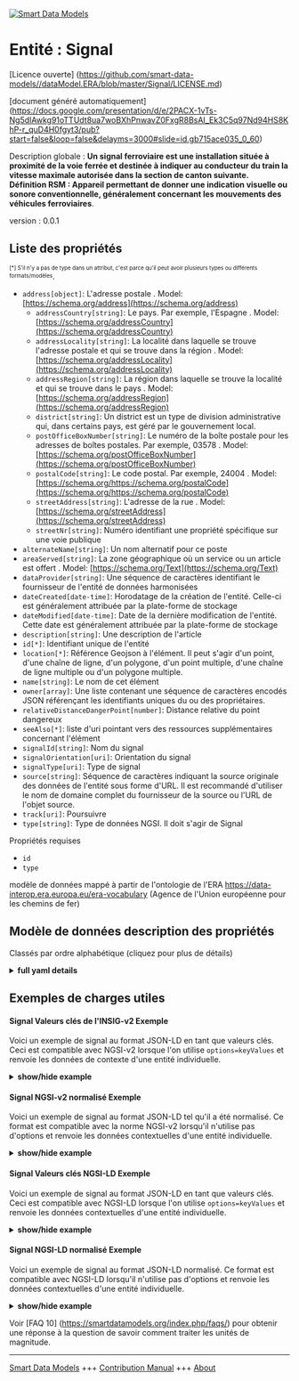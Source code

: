 <!-- 10-Header -->    
[![Smart Data Models](https://smartdatamodels.org/wp-content/uploads/2022/01/SmartDataModels_logo.png "Logo")](https://smartdatamodels.org)    
Entité : Signal    
===============<!-- /10-Header -->    
<!-- 15-License -->    
[Licence ouverte] (https://github.com/smart-data-models//dataModel.ERA/blob/master/Signal/LICENSE.md)    
[document généré automatiquement] (https://docs.google.com/presentation/d/e/2PACX-1vTs-Ng5dIAwkg91oTTUdt8ua7woBXhPnwavZ0FxgR8BsAI_Ek3C5q97Nd94HS8KhP-r_quD4H0fgyt3/pub?start=false&loop=false&delayms=3000#slide=id.gb715ace035_0_60)    
<!-- /15-License -->    
<!-- 20-Description -->    
Description globale : **Un signal ferroviaire est une installation située à proximité de la voie ferrée et destinée à indiquer au conducteur du train la vitesse maximale autorisée dans la section de canton suivante.    
Définition RSM : Appareil permettant de donner une indication visuelle ou sonore conventionnelle, généralement concernant les mouvements des véhicules ferroviaires**.    
version : 0.0.1    
<!-- /20-Description -->    
<!-- 30-PropertiesList -->    
## Liste des propriétés    
<sup><sub>[*] S'il n'y a pas de type dans un attribut, c'est parce qu'il peut avoir plusieurs types ou différents formats/modèles</sub></sup>.    
- `address[object]`: L'adresse postale  . Model: [https://schema.org/address](https://schema.org/address)	- `addressCountry[string]`: Le pays. Par exemple, l'Espagne  . Model: [https://schema.org/addressCountry](https://schema.org/addressCountry)    
	- `addressLocality[string]`: La localité dans laquelle se trouve l'adresse postale et qui se trouve dans la région  . Model: [https://schema.org/addressLocality](https://schema.org/addressLocality)    
	- `addressRegion[string]`: La région dans laquelle se trouve la localité et qui se trouve dans le pays  . Model: [https://schema.org/addressRegion](https://schema.org/addressRegion)    
	- `district[string]`: Un district est un type de division administrative qui, dans certains pays, est géré par le gouvernement local.      
	- `postOfficeBoxNumber[string]`: Le numéro de la boîte postale pour les adresses de boîtes postales. Par exemple, 03578  . Model: [https://schema.org/postOfficeBoxNumber](https://schema.org/postOfficeBoxNumber)    
	- `postalCode[string]`: Le code postal. Par exemple, 24004  . Model: [https://schema.org/https://schema.org/postalCode](https://schema.org/https://schema.org/postalCode)    
	- `streetAddress[string]`: L'adresse de la rue  . Model: [https://schema.org/streetAddress](https://schema.org/streetAddress)    
	- `streetNr[string]`: Numéro identifiant une propriété spécifique sur une voie publique      
- `alternateName[string]`: Un nom alternatif pour ce poste  - `areaServed[string]`: La zone géographique où un service ou un article est offert  . Model: [https://schema.org/Text](https://schema.org/Text)- `dataProvider[string]`: Une séquence de caractères identifiant le fournisseur de l'entité de données harmonisées  - `dateCreated[date-time]`: Horodatage de la création de l'entité. Celle-ci est généralement attribuée par la plate-forme de stockage  - `dateModified[date-time]`: Date de la dernière modification de l'entité. Cette date est généralement attribuée par la plate-forme de stockage  - `description[string]`: Une description de l'article  - `id[*]`: Identifiant unique de l'entité  - `location[*]`: Référence Geojson à l'élément. Il peut s'agir d'un point, d'une chaîne de ligne, d'un polygone, d'un point multiple, d'une chaîne de ligne multiple ou d'un polygone multiple.  - `name[string]`: Le nom de cet élément  - `owner[array]`: Une liste contenant une séquence de caractères encodés JSON référençant les identifiants uniques du ou des propriétaires.  - `relativeDistanceDangerPoint[number]`: Distance relative du point dangereux  - `seeAlso[*]`: liste d'uri pointant vers des ressources supplémentaires concernant l'élément  - `signalId[string]`: Nom du signal  - `signalOrientation[uri]`: Orientation du signal  - `signalType[uri]`: Type de signal  - `source[string]`: Séquence de caractères indiquant la source originale des données de l'entité sous forme d'URL. Il est recommandé d'utiliser le nom de domaine complet du fournisseur de la source ou l'URL de l'objet source.  - `track[uri]`: Poursuivre  - `type[string]`: Type de données NGSI. Il doit s'agir de Signal  <!-- /30-PropertiesList -->    
<!-- 35-RequiredProperties -->    
Propriétés requises    
- `id`  - `type`  <!-- /35-RequiredProperties -->    
<!-- 40-RequiredProperties -->    
modèle de données mappé à partir de l'ontologie de l'ERA https://data-interop.era.europa.eu/era-vocabulary (Agence de l'Union européenne pour les chemins de fer)    
<!-- /40-RequiredProperties -->    
<!-- 50-DataModelHeader -->    
## Modèle de données description des propriétés    
Classés par ordre alphabétique (cliquez pour plus de détails)    
<!-- /50-DataModelHeader -->    
<!-- 60-ModelYaml -->    
<details><summary><strong>full yaml details</strong></summary>      
```yaml    
Signal:      
  description: |-      
    A railway signal is an installation next to the railway track for signalling the maximum allowed speed in the next block section to the train driver.      
    Definition RSM: Apparatus by means of which a conventional visual or acoustic indication is given, generally concerning the movements of railway vehicles.      
  properties:      
    address:      
      description: The mailing address      
      properties:      
        addressCountry:      
          description: 'The country. For example, Spain'      
          type: string      
          x-ngsi:      
            model: https://schema.org/addressCountry      
            type: Property      
        addressLocality:      
          description: 'The locality in which the street address is, and which is in the region'      
          type: string      
          x-ngsi:      
            model: https://schema.org/addressLocality      
            type: Property      
        addressRegion:      
          description: 'The region in which the locality is, and which is in the country'      
          type: string      
          x-ngsi:      
            model: https://schema.org/addressRegion      
            type: Property      
        district:      
          description: 'A district is a type of administrative division that, in some countries, is managed by the local government'      
          type: string      
          x-ngsi:      
            type: Property      
        postOfficeBoxNumber:      
          description: 'The post office box number for PO box addresses. For example, 03578'      
          type: string      
          x-ngsi:      
            model: https://schema.org/postOfficeBoxNumber      
            type: Property      
        postalCode:      
          description: 'The postal code. For example, 24004'      
          type: string      
          x-ngsi:      
            model: https://schema.org/https://schema.org/postalCode      
            type: Property      
        streetAddress:      
          description: The street address      
          type: string      
          x-ngsi:      
            model: https://schema.org/streetAddress      
            type: Property      
        streetNr:      
          description: Number identifying a specific property on a public street      
          type: string      
          x-ngsi:      
            type: Property      
      type: object      
      x-ngsi:      
        model: https://schema.org/address      
        type: Property      
    alternateName:      
      description: An alternative name for this item      
      type: string      
      x-ngsi:      
        type: Property      
    areaServed:      
      description: The geographic area where a service or offered item is provided      
      type: string      
      x-ngsi:      
        model: https://schema.org/Text      
        type: Property      
    dataProvider:      
      description: A sequence of characters identifying the provider of the harmonised data entity      
      type: string      
      x-ngsi:      
        type: Property      
    dateCreated:      
      description: Entity creation timestamp. This will usually be allocated by the storage platform      
      format: date-time      
      type: string      
      x-ngsi:      
        type: Property      
    dateModified:      
      description: Timestamp of the last modification of the entity. This will usually be allocated by the storage platform      
      format: date-time      
      type: string      
      x-ngsi:      
        type: Property      
    description:      
      description: A description of this item      
      type: string      
      x-ngsi:      
        type: Property      
    id:      
      anyOf:      
        - description: Identifier format of any NGSI entity      
          maxLength: 256      
          minLength: 1      
          pattern: ^[\w\-\.\{\}\$\+\*\[\]`|~^@!,:\\]+$      
          type: string      
          x-ngsi:      
            type: Property      
        - description: Identifier format of any NGSI entity      
          format: uri      
          type: string      
          x-ngsi:      
            type: Property      
      description: Unique identifier of the entity      
      x-ngsi:      
        type: Property      
    location:      
      description: 'Geojson reference to the item. It can be Point, LineString, Polygon, MultiPoint, MultiLineString or MultiPolygon'      
      oneOf:      
        - description: Geojson reference to the item. Point      
          properties:      
            bbox:      
              items:      
                type: number      
              minItems: 4      
              type: array      
            coordinates:      
              items:      
                type: number      
              minItems: 2      
              type: array      
            type:      
              enum:      
                - Point      
              type: string      
          required:      
            - type      
            - coordinates      
          title: GeoJSON Point      
          type: object      
          x-ngsi:      
            type: GeoProperty      
        - description: Geojson reference to the item. LineString      
          properties:      
            bbox:      
              items:      
                type: number      
              minItems: 4      
              type: array      
            coordinates:      
              items:      
                items:      
                  type: number      
                minItems: 2      
                type: array      
              minItems: 2      
              type: array      
            type:      
              enum:      
                - LineString      
              type: string      
          required:      
            - type      
            - coordinates      
          title: GeoJSON LineString      
          type: object      
          x-ngsi:      
            type: GeoProperty      
        - description: Geojson reference to the item. Polygon      
          properties:      
            bbox:      
              items:      
                type: number      
              minItems: 4      
              type: array      
            coordinates:      
              items:      
                items:      
                  items:      
                    type: number      
                  minItems: 2      
                  type: array      
                minItems: 4      
                type: array      
              type: array      
            type:      
              enum:      
                - Polygon      
              type: string      
          required:      
            - type      
            - coordinates      
          title: GeoJSON Polygon      
          type: object      
          x-ngsi:      
            type: GeoProperty      
        - description: Geojson reference to the item. MultiPoint      
          properties:      
            bbox:      
              items:      
                type: number      
              minItems: 4      
              type: array      
            coordinates:      
              items:      
                items:      
                  type: number      
                minItems: 2      
                type: array      
              type: array      
            type:      
              enum:      
                - MultiPoint      
              type: string      
          required:      
            - type      
            - coordinates      
          title: GeoJSON MultiPoint      
          type: object      
          x-ngsi:      
            type: GeoProperty      
        - description: Geojson reference to the item. MultiLineString      
          properties:      
            bbox:      
              items:      
                type: number      
              minItems: 4      
              type: array      
            coordinates:      
              items:      
                items:      
                  items:      
                    type: number      
                  minItems: 2      
                  type: array      
                minItems: 2      
                type: array      
              type: array      
            type:      
              enum:      
                - MultiLineString      
              type: string      
          required:      
            - type      
            - coordinates      
          title: GeoJSON MultiLineString      
          type: object      
          x-ngsi:      
            type: GeoProperty      
        - description: Geojson reference to the item. MultiLineString      
          properties:      
            bbox:      
              items:      
                type: number      
              minItems: 4      
              type: array      
            coordinates:      
              items:      
                items:      
                  items:      
                    items:      
                      type: number      
                    minItems: 2      
                    type: array      
                  minItems: 4      
                  type: array      
                type: array      
              type: array      
            type:      
              enum:      
                - MultiPolygon      
              type: string      
          required:      
            - type      
            - coordinates      
          title: GeoJSON MultiPolygon      
          type: object      
          x-ngsi:      
            type: GeoProperty      
      x-ngsi:      
        type: GeoProperty      
    name:      
      description: The name of this item      
      type: string      
      x-ngsi:      
        type: Property      
    owner:      
      description: A List containing a JSON encoded sequence of characters referencing the unique Ids of the owner(s)      
      items:      
        anyOf:      
          - description: Identifier format of any NGSI entity      
            maxLength: 256      
            minLength: 1      
            pattern: ^[\w\-\.\{\}\$\+\*\[\]`|~^@!,:\\]+$      
            type: string      
            x-ngsi:      
              type: Property      
          - description: Identifier format of any NGSI entity      
            format: uri      
            type: string      
            x-ngsi:      
              type: Property      
        description: Unique identifier of the entity      
        x-ngsi:      
          type: Property      
      type: array      
      x-ngsi:      
        type: Property      
    relativeDistanceDangerPoint:      
      description: Relative distance of the danger point      
      type: number      
      x-ngsi:      
        type: Property      
    seeAlso:      
      description: list of uri pointing to additional resources about the item      
      oneOf:      
        - items:      
            format: uri      
            type: string      
          minItems: 1      
          type: array      
        - format: uri      
          type: string      
      x-ngsi:      
        type: Property      
    signalId:      
      description: Name of signal      
      type: string      
      x-ngsi:      
        type: Property      
    signalOrientation:      
      description: Signal orientation      
      format: uri      
      type: string      
      x-ngsi:      
        type: Relationship      
    signalType:      
      description: Type of signal      
      format: uri      
      type: string      
      x-ngsi:      
        type: Relationship      
    source:      
      description: 'A sequence of characters giving the original source of the entity data as a URL. Recommended to be the fully qualified domain name of the source provider, or the URL to the source object'      
      type: string      
      x-ngsi:      
        type: Property      
    track:      
      description: Track      
      format: uri      
      type: string      
      x-ngsi:      
        type: Relationship      
    type:      
      description: NGSI data type. It has to be Signal      
      enum:      
        - Signal      
      type: string      
      x-ngsi:      
        type: Property      
  required:      
    - id      
    - type      
  type: object      
  x-derived-from: http://data.europa.eu/949/Signal      
  x-disclaimer: 'Redistribution and use in source and binary forms, with or without modification, are permitted  provided that the license conditions are met. Copyleft (c) 2023 Contributors to Smart Data Models Program'      
  x-license-url: https://github.com/smart-data-models/dataModel.ERA/blob/master/Signal/LICENSE.md      
  x-model-schema: https://smart-data-models.github.io/dataModel.ERA/Certificate/schema.json      
  x-model-tags: 'ERA vocabulary, railway, train'      
  x-version: 0.0.1      
```    
</details>      
<!-- /60-ModelYaml -->    
<!-- 70-MiddleNotes -->    
<!-- /70-MiddleNotes -->    
<!-- 80-Examples -->    
## Exemples de charges utiles    
#### Signal Valeurs clés de l'INSIG-v2 Exemple    
Voici un exemple de signal au format JSON-LD en tant que valeurs clés. Ceci est compatible avec NGSI-v2 lorsque l'on utilise `options=keyValues` et renvoie les données de contexte d'une entité individuelle.    
<details><summary><strong>show/hide example</strong></summary>      
```json  
{  
  "id": "urn:ngsi-ld:Signal:id:NVJX:48788523",  
  "dateCreated": "1970-03-08T14:32:13Z",  
  "dateModified": "2011-08-18T23:12:35Z",  
  "source": "Here choose style decade occur leader",  
  "name": "Drop",  
  "alternateName": "Truth add because former. Indeed long yeah change near experience.",  
  "description": "Reveal school simply perhaps study owner. Instead card positive between guess other. Will beyond out easy serve.",  
  "dataProvider": "Market represent thing security. Stock whole section will wonder final right minute. Together bill tho",  
  "owner": [  
    "urn:ngsi-ld:Signal:items:OCNG:88914328",  
    "urn:ngsi-ld:Signal:items:QDWA:77960070"  
  ],  
  "seeAlso": [  
    "urn:ngsi-ld:Signal:items:IKCH:27474652"  
  ],  
  "location": {  
    "type": "Point",  
    "coordinates": [  
      7.167995,  
      -149.393214  
    ]  
  },  
  "address": {  
    "streetAddress": "Upon certainly west population. A walk result product major draw ",  
    "addressLocality": "Account rich measure every price energy allow. Put customer c",  
    "addressRegion": "Prepare family across front. Nothing main religious strategy seven notice where.",  
    "addressCountry": "Word wai",  
    "postalCode": "Meet know training. Land grow old kid effect. Form director decide join draw.",  
    "postOfficeBoxNumber": "Several center notice ever deal his. National parent fund focus pull those door.",  
    "streetNr": "Place course bad watch environment while third. There half join Republican and control perhaps network. Him remain structure.",  
    "district": "Activity"  
  },  
  "areaServed": "Charge suddenly fall resource stock admit leave. Hair such budget many different in cup. Lawyer nati",  
  "type": "Signal",  
  "relativeDistanceDangerPoint": 864,  
  "signalId": "American whole magazine truth stop whose. On traditional measure example sense peac",  
  "signalOrientation": "urn:ngsi-ld:Signal:signalOrientation:KTUG:11578156",  
  "signalType": "urn:ngsi-ld:Signal:signalType:CXMW:87784080",  
  "track": "urn:ngsi-ld:Signal:track:SHHZ:09753513"  
}  
```  
</details>    
#### Signal NGSI-v2 normalisé Exemple    
Voici un exemple de signal au format JSON-LD tel qu'il a été normalisé. Ce format est compatible avec la norme NGSI-v2 lorsqu'il n'utilise pas d'options et renvoie les données contextuelles d'une entité individuelle.    
<details><summary><strong>show/hide example</strong></summary>      
```json  
{  
  "id": "urn:ngsi-ld:Signal:id:NVJX:48788523",  
  "dateCreated": {  
    "type": "DateTime",  
    "value": "1970-03-08T14:32:13Z"  
  },  
  "dateModified": {  
    "type": "DateTime",  
    "value": "2011-08-18T23:12:35Z"  
  },  
  "source": {  
    "type": "Text",  
    "value": "Here choose style decade occur leader"  
  },  
  "name": {  
    "type": "Text",  
    "value": "Drop"  
  },  
  "alternateName": {  
    "type": "Text",  
    "value": "Truth add because former. Indeed long yeah change near experience."  
  },  
  "description": {  
    "type": "Text",  
    "value": "Reveal school simply perhaps study owner. Instead card positive between guess other. Will beyond out easy serve."  
  },  
  "dataProvider": {  
    "type": "Text",  
    "value": "Market represent thing security. Stock whole section will wonder final right minute. Together bill tho"  
  },  
  "owner": {  
    "type": "StructuredValue",  
    "value": [  
      "urn:ngsi-ld:Signal:items:OCNG:88914328",  
      "urn:ngsi-ld:Signal:items:QDWA:77960070"  
    ]  
  },  
  "seeAlso": {  
    "type": "StructuredValue",  
    "value": [  
      "urn:ngsi-ld:Signal:items:IKCH:27474652"  
    ]  
  },  
  "location": {  
    "type": "geo:json",  
    "value": {  
      "type": "Point",  
      "coordinates": [  
        7.167995,  
        -149.393214  
      ]  
    }  
  },  
  "address": {  
    "type": "StructuredValue",  
    "value": {  
      "streetAddress": "Upon certainly west population. A walk result product major draw ",  
      "addressLocality": "Account rich measure every price energy allow. Put customer c",  
      "addressRegion": "Prepare family across front. Nothing main religious strategy seven notice where.",  
      "addressCountry": "Word wai",  
      "postalCode": "Meet know training. Land grow old kid effect. Form director decide join draw.",  
      "postOfficeBoxNumber": "Several center notice ever deal his. National parent fund focus pull those door.",  
      "streetNr": "Place course bad watch environment while third. There half join Republican and control perhaps network. Him remain structure.",  
      "district": "Activity"  
    }  
  },  
  "areaServed": {  
    "type": "Text",  
    "value": "Charge suddenly fall resource stock admit leave. Hair such budget many different in cup. Lawyer nati"  
  },  
  "type": "Signal",  
  "relativeDistanceDangerPoint": {  
    "type": "Number",  
    "value": 864  
  },  
  "signalId": {  
    "type": "Text",  
    "value": "American whole magazine truth stop whose. On traditional measure example sense peac"  
  },  
  "signalOrientation": {  
    "type": "Text",  
    "value": "urn:ngsi-ld:Signal:signalOrientation:KTUG:11578156"  
  },  
  "signalType": {  
    "type": "Text",  
    "value": "urn:ngsi-ld:Signal:signalType:CXMW:87784080"  
  },  
  "track": {  
    "type": "Text",  
    "value": "urn:ngsi-ld:Signal:track:SHHZ:09753513"  
  }  
}  
```  
</details>    
#### Signal Valeurs clés NGSI-LD Exemple    
Voici un exemple de signal au format JSON-LD en tant que valeurs clés. Ceci est compatible avec NGSI-LD lorsque l'on utilise `options=keyValues` et renvoie les données contextuelles d'une entité individuelle.    
<details><summary><strong>show/hide example</strong></summary>      
```json  
{  
  "id": "urn:ngsi-ld:Signal:id:NVJX:48788523",  
  "dateCreated": "1970-03-08T14:32:13Z",  
  "dateModified": "2011-08-18T23:12:35Z",  
  "source": "Here choose style decade occur leader",  
  "name": "Drop",  
  "alternateName": "Truth add because former. Indeed long yeah change near experience.",  
  "description": "Reveal school simply perhaps study owner. Instead card positive between guess other. Will beyond out easy serve.",  
  "dataProvider": "Market represent thing security. Stock whole section will wonder final right minute. Together bill tho",  
  "owner": [  
    "urn:ngsi-ld:Signal:items:OCNG:88914328",  
    "urn:ngsi-ld:Signal:items:QDWA:77960070"  
  ],  
  "seeAlso": [  
    "urn:ngsi-ld:Signal:items:IKCH:27474652"  
  ],  
  "location": {  
    "type": "Point",  
    "coordinates": [  
      7.167995,  
      -149.393214  
    ]  
  },  
  "address": {  
    "streetAddress": "Upon certainly west population. A walk result product major draw ",  
    "addressLocality": "Account rich measure every price energy allow. Put customer c",  
    "addressRegion": "Prepare family across front. Nothing main religious strategy seven notice where.",  
    "addressCountry": "Word wai",  
    "postalCode": "Meet know training. Land grow old kid effect. Form director decide join draw.",  
    "postOfficeBoxNumber": "Several center notice ever deal his. National parent fund focus pull those door.",  
    "streetNr": "Place course bad watch environment while third. There half join Republican and control perhaps network. Him remain structure.",  
    "district": "Activity"  
  },  
  "areaServed": "Charge suddenly fall resource stock admit leave. Hair such budget many different in cup. Lawyer nati",  
  "type": "Signal",  
  "relativeDistanceDangerPoint": 864,  
  "signalId": "American whole magazine truth stop whose. On traditional measure example sense peac",  
  "signalOrientation": "urn:ngsi-ld:Signal:signalOrientation:KTUG:11578156",  
  "signalType": "urn:ngsi-ld:Signal:signalType:CXMW:87784080",  
  "track": "urn:ngsi-ld:Signal:track:SHHZ:09753513",  
  "@context": [  
    "https://raw.githubusercontent.com/smart-data-models/dataModel.ERA/master/context.jsonld"  
  ]  
}  
```  
</details>    
#### Signal NGSI-LD normalisé Exemple    
Voici un exemple de signal au format JSON-LD normalisé. Ce format est compatible avec NGSI-LD lorsqu'il n'utilise pas d'options et renvoie les données contextuelles d'une entité individuelle.    
<details><summary><strong>show/hide example</strong></summary>      
```json  
{  
  "id": "urn:ngsi-ld:Signal:id:SUMI:05987689",  
  "dateCreated": {  
    "type": "Property",  
    "value": {  
      "@type": "DateTime",  
      "@value": "2013-12-11T15:53:44Z"  
    }  
  },  
  "dateModified": {  
    "type": "Property",  
    "value": {  
      "@type": "DateTime",  
      "@value": "1974-09-10T20:37:14Z"  
    }  
  },  
  "source": {  
    "type": "Property",  
    "value": "Owner support present act enter."  
  },  
  "name": {  
    "type": "Property",  
    "value": "Start read half."  
  },  
  "alternateName": {  
    "type": "Property",  
    "value": "Home state area operation respond early. Edge return condition federal."  
  },  
  "description": {  
    "type": "Property",  
    "value": "Total again here high. Team report again ask product these cut."  
  },  
  "dataProvider": {  
    "type": "Property",  
    "value": "Republican eight think start. Hot movie want serve father audience management."  
  },  
  "owner": {  
    "type": "Property",  
    "value": [  
      "urn:ngsi-ld:Signal:items:MZLV:03669390",  
      "urn:ngsi-ld:Signal:items:LNRS:49951624"  
    ]  
  },  
  "seeAlso": {  
    "type": "Property",  
    "value": [  
      "urn:ngsi-ld:Signal:items:JOYH:86575892"  
    ]  
  },  
  "location": {  
    "type": "Property",  
    "value": {  
      "type": "Point",  
      "coordinates": [  
        -13.176379,  
        -116.163154  
      ]  
    }  
  },  
  "address": {  
    "type": "Property",  
    "value": {  
      "streetAddress": "Coach my discover both usually east page. Rather lead investment child as record resource. In product rise couple v",  
      "addressLocality": "Conference pull tax indeed. Very trou",  
      "addressRegion": "Man issue two memory every. Television traditional draw democratic.",  
      "addressCountry": "Fund threat they increase. Guy series politics bag.",  
      "postalCode": "Production later according down yes. Nothing my forward.",  
      "postOfficeBoxNumber": "Beat maintain people",  
      "streetNr": "East too Republican represent behind leader. Little television few Republican fire behavior good.",  
      "district": "Ever theory social special century spring."  
    }  
  },  
  "areaServed": {  
    "type": "Property",  
    "value": "It she follow board blood. Certainly easy particular she sure by big. Say cold national expect rock. Value ski"  
  },  
  "type": "Signal",  
  "relativeDistanceDangerPoint": {  
    "type": "Property",  
    "value": 859  
  },  
  "signalId": {  
    "type": "Property",  
    "value": "Mean PM capital car particular head. Claim ago brother forget. Benefit start body ask yet age believe."  
  },  
  "signalOrientation": {  
    "type": "Relationship",  
    "object": "urn:ngsi-ld:Signal:signalOrientation:XSWZ:79200878"  
  },  
  "signalType": {  
    "type": "Relationship",  
    "object": "urn:ngsi-ld:Signal:signalType:OIXR:27955866"  
  },  
  "track": {  
    "type": "Relationship",  
    "object": "urn:ngsi-ld:Signal:track:SBLI:67422940"  
  },  
  "@context": [  
    "https://raw.githubusercontent.com/smart-data-models/dataModel.ERA/master/context.jsonld"  
  ]  
}  
```  
</details><!-- /80-Examples -->    
<!-- 90-FooterNotes -->    
<!-- /90-FooterNotes -->    
<!-- 95-Units -->    
Voir [FAQ 10] (https://smartdatamodels.org/index.php/faqs/) pour obtenir une réponse à la question de savoir comment traiter les unités de magnitude.    
<!-- /95-Units -->    
<!-- 97-LastFooter -->    
---    
[Smart Data Models](https://smartdatamodels.org) +++ [Contribution Manual](https://bit.ly/contribution_manual) +++ [About](https://bit.ly/Introduction_SDM)<!-- /97-LastFooter -->    
